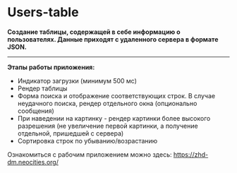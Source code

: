 # Users-table

<strong> Создание таблицы, содержащей в себе информацию о пользователях. Данные приходят с удаленного сервера в формате JSON. </strong>
<hr>
<strong> Этапы работы приложения: </strong>
<ul>
  <li> Индикатор загрузки (минимум 500 мс) </li>
  <li> Рендер таблицы </li>
  <li> Форма поиска и отображение соответствующих строк. В случае неудачного поиска, рендер отдельного окна (опционально сообщения) </li>
  <li> При наведении на картинку - рендер картинки более высокого разрешения (не увеличение первой картинки, а получение отдельной, пришедшей с сервера) </li>
  <li> Сортировка строк по убыванию/возрастанию </li>
</ul>

Ознакомиться с рабочим приложением можно здесь: https://zhd-dm.neocities.org/
